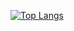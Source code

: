 

<!-- [![Top Langs](https://github-readme-stats.vercel.app/api/top-langs/?username=salvamn&layout=demo)](https://github.com/salvamn/github-readme-stats) -->

[![Top Langs](https://github-readme-stats.vercel.app/api/top-langs/?username=salvamn&hide=css,html)](https://github.com/salvamn/github-readme-stats)
